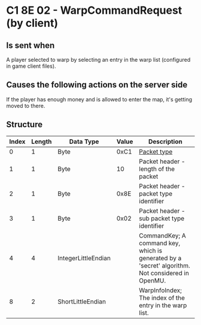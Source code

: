 # C1 8E 02 - WarpCommandRequest (by client)

## Is sent when

A player selected to warp by selecting an entry in the warp list (configured in game client files).

## Causes the following actions on the server side

If the player has enough money and is allowed to enter the map, it's getting moved to there.

## Structure

| Index | Length | Data Type | Value | Description |
|-------|--------|-----------|-------|-------------|
| 0 | 1 |   Byte   | 0xC1  | [Packet type](PacketTypes.md) |
| 1 | 1 |    Byte   |   10   | Packet header - length of the packet |
| 2 | 1 |    Byte   | 0x8E  | Packet header - packet type identifier |
| 3 | 1 |    Byte   | 0x02  | Packet header - sub packet type identifier |
| 4 | 4 | IntegerLittleEndian |  | CommandKey; A command key, which is generated by a 'secret' algorithm. Not considered in OpenMU. |
| 8 | 2 | ShortLittleEndian |  | WarpInfoIndex; The index of the entry in the warp list. |